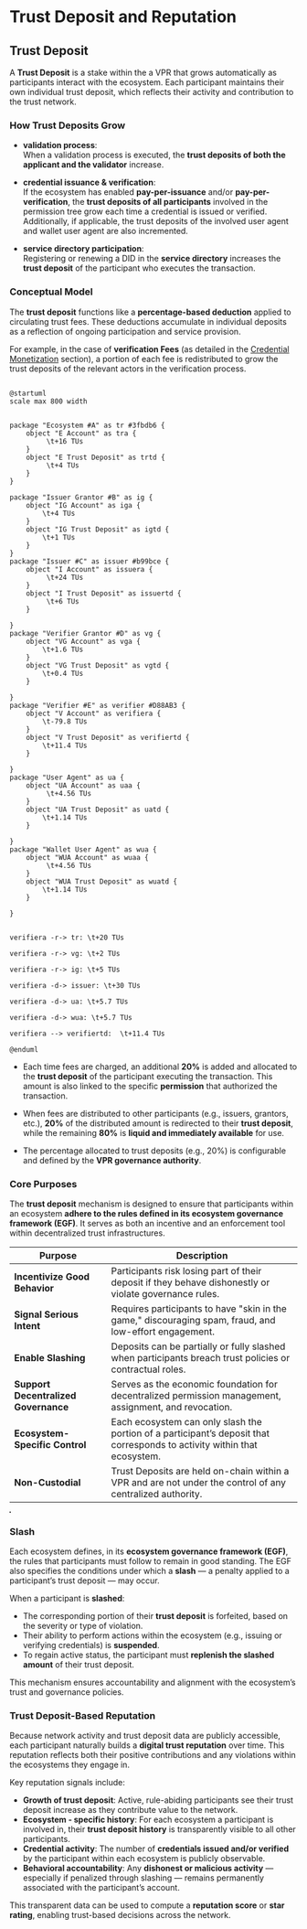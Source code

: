 # Trust Deposit and Reputation

## Trust Deposit

A **Trust Deposit** is a stake within the a VPR that grows automatically as participants interact with the ecosystem. Each participant maintains their own individual trust deposit, which reflects their activity and contribution to the trust network.

### How Trust Deposits Grow

- **validation process**:  
  When a validation process is executed, the **trust deposits of both the applicant and the validator** increase.

- **credential issuance & verification**:  
  If the ecosystem has enabled **pay-per-issuance** and/or **pay-per-verification**, the **trust deposits of all participants** involved in the permission tree grow each time a credential is issued or verified.  
  Additionally, if applicable, the trust deposits of the involved user agent and wallet user agent are also incremented.

- **service directory participation**:  
  Registering or renewing a DID in the **service directory** increases the **trust deposit** of the participant who executes the transaction.

### Conceptual Model

The **trust deposit** functions like a **percentage-based deduction** applied to circulating trust fees. These deductions accumulate in individual deposits as a reflection of ongoing participation and service provision.

For example, in the case of **verification Fees** (as detailed in the [Credential Monetization](./70-credential-monetization.md) section), a portion of each fee is redistributed to grow the trust deposits of the relevant actors in the verification process.

```plantuml

@startuml
scale max 800 width
 

package "Ecosystem #A" as tr #3fbdb6 {
    object "E Account" as tra {
         \t+16 TUs
    }
    object "E Trust Deposit" as trtd {
         \t+4 TUs
    }
}

package "Issuer Grantor #B" as ig {
    object "IG Account" as iga {
        \t+4 TUs
    }
    object "IG Trust Deposit" as igtd {
        \t+1 TUs
    }
}
package "Issuer #C" as issuer #b99bce {
    object "I Account" as issuera {
         \t+24 TUs
    }
    object "I Trust Deposit" as issuertd {
         \t+6 TUs
    }

}
package "Verifier Grantor #D" as vg {
    object "VG Account" as vga {
        \t+1.6 TUs
    }
    object "VG Trust Deposit" as vgtd {
        \t+0.4 TUs
    }

}
package "Verifier #E" as verifier #D88AB3 {
    object "V Account" as verifiera {
        \t-79.8 TUs
    }
    object "V Trust Deposit" as verifiertd {
        \t+11.4 TUs
    }

}
package "User Agent" as ua {
    object "UA Account" as uaa {
         \t+4.56 TUs
    }
    object "UA Trust Deposit" as uatd {
        \t+1.14 TUs
    }

}
package "Wallet User Agent" as wua {
    object "WUA Account" as wuaa {
         \t+4.56 TUs
    }
    object "WUA Trust Deposit" as wuatd {
        \t+1.14 TUs
    }

}


verifiera -r-> tr: \t+20 TUs

verifiera -r-> vg: \t+2 TUs

verifiera -r-> ig: \t+5 TUs

verifiera -d-> issuer: \t+30 TUs

verifiera -d-> ua: \t+5.7 TUs

verifiera -d-> wua: \t+5.7 TUs

verifiera --> verifiertd:  \t+11.4 TUs

@enduml

```

- Each time fees are charged, an additional **20%** is added and allocated to the **trust deposit** of the participant executing the transaction. This amount is also linked to the specific **permission** that authorized the transaction.

- When fees are distributed to other participants (e.g., issuers, grantors, etc.), **20%** of the distributed amount is redirected to their **trust deposit**, while the remaining **80%** is **liquid and immediately available** for use.

- The percentage allocated to trust deposits (e.g., 20%) is configurable and defined by the **VPR governance authority**.

### Core Purposes

The **trust deposit** mechanism is designed to ensure that participants within an ecosystem **adhere to the rules defined in its ecosystem governance framework (EGF)**. It serves as both an incentive and an enforcement tool within decentralized trust infrastructures.

| **Purpose**                          | **Description**                                                                                      |
|--------------------------------------|------------------------------------------------------------------------------------------------------|
| **Incentivize Good Behavior**        | Participants risk losing part of their deposit if they behave dishonestly or violate governance rules. |
| **Signal Serious Intent**            | Requires participants to have "skin in the game," discouraging spam, fraud, and low-effort engagement. |
| **Enable Slashing**                  | Deposits can be partially or fully slashed when participants breach trust policies or contractual roles. |
| **Support Decentralized Governance** | Serves as the economic foundation for decentralized permission management, assignment, and revocation. |
| **Ecosystem-Specific Control**       | Each ecosystem can only slash the portion of a participant’s deposit that corresponds to activity within that ecosystem. |
| **Non-Custodial**                    | Trust Deposits are held on-chain within a VPR and are not under the control of any centralized authority. |

<Image url="/img/verifiable-service.png" floating="none" caption="Example of trust reputation" maxWidth="300px" border="1px solid #DDDDDD" align="center"/>

### Slash

Each ecosystem defines, in its **ecosystem governance framework (EGF)**, the rules that participants must follow to remain in good standing. The EGF also specifies the conditions under which a **slash** — a penalty applied to a participant’s trust deposit — may occur.

When a participant is **slashed**:

- The corresponding portion of their **trust deposit** is forfeited, based on the severity or type of violation.
- Their ability to perform actions within the ecosystem (e.g., issuing or verifying credentials) is **suspended**.
- To regain active status, the participant must **replenish the slashed amount** of their trust deposit.

This mechanism ensures accountability and alignment with the ecosystem’s trust and governance policies.

### Trust Deposit-Based Reputation

Because network activity and trust deposit data are publicly accessible, each participant naturally builds a **digital trust reputation** over time. This reputation reflects both their positive contributions and any violations within the ecosystems they engage in.

Key reputation signals include:

- **Growth of trust deposit**: Active, rule-abiding participants see their trust deposit increase as they contribute value to the network.
- **Ecosystem - specific history**: For each ecosystem a participant is involved in, their **trust deposit history** is transparently visible to all other participants.
- **Credential activity**: The number of **credentials issued and/or verified** by the participant within each ecosystem is publicly observable.
- **Behavioral accountability**: Any **dishonest or malicious activity** — especially if penalized through slashing — remains permanently associated with the participant’s account.

This transparent data can be used to compute a **reputation score** or **star rating**, enabling trust-based decisions across the network.

